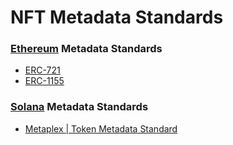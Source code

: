 # NFT Metadata Standards

### [Ethereum](https://ethereum.org) Metadata Standards

* [ERC-721](https://eips.ethereum.org/EIPS/eip-721)
* [ERC-1155](https://eips.ethereum.org/EIPS/eip-1155)

### [Solana](https://solana.com) Metadata Standards

* [Metaplex | Token Metadata Standard](https://docs.metaplex.com/nft-standard)
